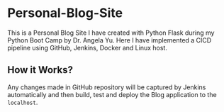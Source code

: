 # Personal-Blog-Site
This is a Personal Blog Site I have created with Python Flask during my Python Boot Camp by Dr. Angela Yu.
Here I have implemented a CICD pipeline using GitHub, Jenkins, Docker and Linux host.


## How it Works?
Any changes made in GitHub repository will be captured by Jenkins automatically and then build, test and deploy the Blog application to the `localhost`. 


